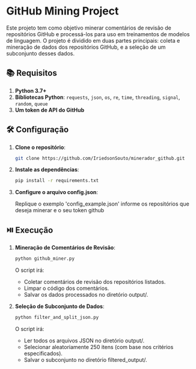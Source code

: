 # GitHub Mining Project 

Este projeto tem como objetivo minerar comentários de revisão de repositórios GitHub e processá-los para uso em treinamentos de modelos de linguagem. O projeto é dividido em duas partes principais: coleta e mineração de dados dos repositórios GitHub, e a seleção de um subconjunto desses dados.

## :books: Requisitos

1. **Python 3.7+**
2. **Bibliotecas Python**: `requests`, `json`, `os`, `re`, `time`, `threading`, `signal`, `random`, `queue`
3. **Um token de API do GitHub**

## :hammer_and_wrench: Configuração

1. **Clone o repositório**:
   ```sh
   git clone https://github.com/IriedsonSouto/minerador_github.git
   ```

2. **Instale as dependências**:
    ```sh
   pip install -r requirements.txt
   ```

3. **Configure o arquivo config.json**:

    Replique o exemplo 'config_example.json' informe os repositórios que deseja minerar e o seu token github

## :play_or_pause_button: Execução

1. **Mineração de Comentários de Revisão**:
   ```sh
   python github_miner.py
   ```
    O script irá:

    - Coletar comentários de revisão dos repositórios listados.
    - Limpar o código dos comentários.
    - Salvar os dados processados no diretório output/.

2. **Seleção de Subconjunto de Dados**:
   ```sh
   python filter_and_split_json.py
   ```
    O script irá:

    - Ler todos os arquivos JSON no diretório output/.
    - Selecionar aleatoriamente 250 itens (com base nos critérios especificados).
    - Salvar o subconjunto no diretório filtered_output/.
